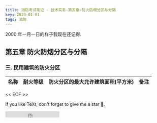```yaml
---
title: 消防考试笔记 - 技术实务-第五章-防火防烟分区与分隔
key: 2020-01-01
tags: 消防
---
```


2000 年一月一日的样子我现在还记得.

<!--more-->

## 第五章 防火防烟分区与分隔



### 三. 民用建筑的防火分区



<table>
    <thead>
    	<tr>
        	<th>名称</th>
            <th>耐火等级</th>
            <th>防火分区的最大允许建筑面积(平方米)</th>
            <th>备注</th>
        </tr>
    </thead>
</table>







<< EOF >>

If you like TeXt, don't forget to give me a star :star2:.

<iframe src="https://ghbtns.com/github-btn.html?user=kitian616&repo=jekyll-TeXt-theme&type=star&count=true" frameborder="0" scrolling="0" width="170px" height="20px"></iframe>
